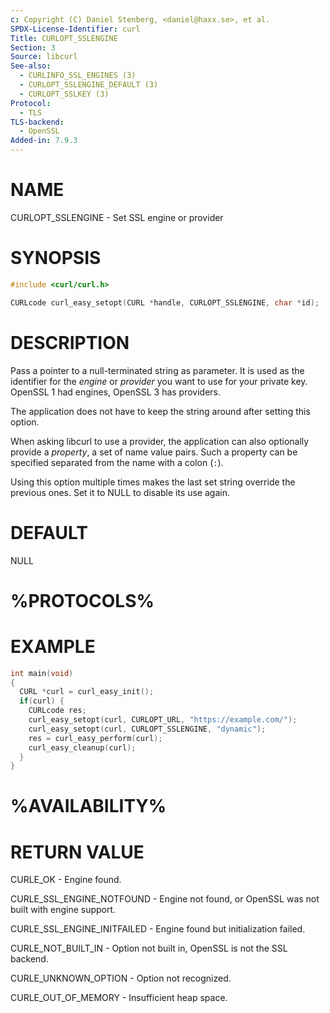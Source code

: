 ```yaml
---
c: Copyright (C) Daniel Stenberg, <daniel@haxx.se>, et al.
SPDX-License-Identifier: curl
Title: CURLOPT_SSLENGINE
Section: 3
Source: libcurl
See-also:
  - CURLINFO_SSL_ENGINES (3)
  - CURLOPT_SSLENGINE_DEFAULT (3)
  - CURLOPT_SSLKEY (3)
Protocol:
  - TLS
TLS-backend:
  - OpenSSL
Added-in: 7.9.3
---
```


# NAME

CURLOPT_SSLENGINE - Set SSL engine or provider

# SYNOPSIS

~~~c
#include <curl/curl.h>

CURLcode curl_easy_setopt(CURL *handle, CURLOPT_SSLENGINE, char *id);
~~~

# DESCRIPTION

Pass a pointer to a null-terminated string as parameter. It is used as the
identifier for the *engine* or *provider* you want to use for your private
key. OpenSSL 1 had engines, OpenSSL 3 has providers.

The application does not have to keep the string around after setting this
option.

When asking libcurl to use a provider, the application can also optionally
provide a *property*, a set of name value pairs. Such a property can be
specified separated from the name with a colon (`:`).

Using this option multiple times makes the last set string override the
previous ones. Set it to NULL to disable its use again.

# DEFAULT

NULL

# %PROTOCOLS%

# EXAMPLE

~~~c
int main(void)
{
  CURL *curl = curl_easy_init();
  if(curl) {
    CURLcode res;
    curl_easy_setopt(curl, CURLOPT_URL, "https://example.com/");
    curl_easy_setopt(curl, CURLOPT_SSLENGINE, "dynamic");
    res = curl_easy_perform(curl);
    curl_easy_cleanup(curl);
  }
}
~~~

# %AVAILABILITY%

# RETURN VALUE

CURLE_OK - Engine found.

CURLE_SSL_ENGINE_NOTFOUND - Engine not found, or OpenSSL was not built with
engine support.

CURLE_SSL_ENGINE_INITFAILED - Engine found but initialization failed.

CURLE_NOT_BUILT_IN - Option not built in, OpenSSL is not the SSL backend.

CURLE_UNKNOWN_OPTION - Option not recognized.

CURLE_OUT_OF_MEMORY - Insufficient heap space.
